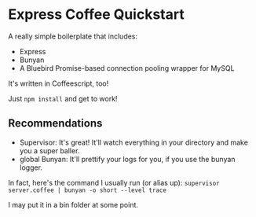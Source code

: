 # Express Coffee Quickstart
A really simple boilerplate that includes:
- Express
- Bunyan
- A Bluebird Promise-based connection pooling wrapper for MySQL

It's written in Coffeescript, too!

Just `npm install` and get to work!

## Recommendations
- Supervisor: It's great! It'll watch everything in your directory and make you
a super baller.
- global Bunyan: It'll prettify your logs for you, if you use the bunyan logger.

In fact, here's the command I usually run (or alias up):
`supervisor server.coffee | bunyan -o short --level trace`

I may put it in a bin folder at some point.
